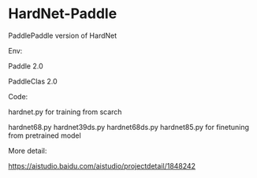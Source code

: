 # HardNet-Paddle

PaddlePaddle version of HardNet 

Env:

   Paddle 2.0
   
   PaddleClas 2.0
   

Code:

hardnet.py for training from scarch

hardnet68.py hardnet39ds.py hardnet68ds.py hardnet85.py for finetuning from pretrained model



More detail:

https://aistudio.baidu.com/aistudio/projectdetail/1848242
